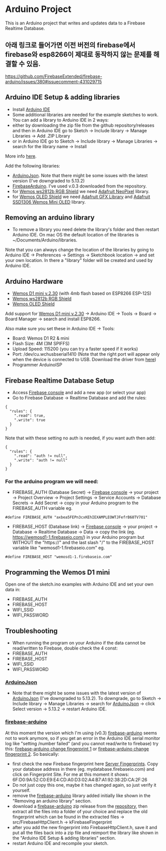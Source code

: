 # Arduino Project

This is an Arduino project that writes and updates data to a Firebase Realtime Database.

## 아래 링크로 들어가면 이전 버전의 firebase에서 firebase와 esp8266이 제대로 동작하지 않는 문제를 해결할 수 있음.  
https://github.com/FirebaseExtended/firebase-arduino/issues/380#issuecomment-431029715

## Arduino IDE Setup & adding libraries

- Install [Arduino IDE](https://www.arduino.cc/en/Main/Software)
- Some additional libraries are needed for the example sketches to work. You can add a library to Arduino IDE in 2 ways:
- either by downloading the zip file from the github repository/releases and then in Arduino IDE go to Sketch -> Include library -> Manage Libraries -> Add .ZIP Library
- or in Arduino IDE go to Sketch -> Include library -> Manage Libraries -> search for the library name -> Install

More info [here](https://www.arduino.cc/en/Guide/Libraries).

Add the following libraries:

- [ArduinoJson](https://github.com/bblanchon/ArduinoJson). Note that there might be some issues with the latest version (I've downgraded to 5.13.2)
- [FirebaseArduino](https://github.com/firebase/firebase-arduino). I've used v.0.3 downloaded from the repository.
- for [Wemos ws2812b RGB Shield](https://wiki.wemos.cc/products:d1_mini_shields:ws2812b_rgb_shield) we need [Adafruit NeoPixel](https://github.com/adafruit/Adafruit_NeoPixel) library.
- for [Wemos OLED Shield](https://wiki.wemos.cc/products:d1_mini_shields:oled_shield) we need [Adafruit GFX Library](https://github.com/adafruit/Adafruit-GFX-Library) and [Adafruit SSD1306 Wemos Mini OLED](https://github.com/stblassitude/Adafruit_SSD1306_Wemos_OLED) library.

## Removing an arduino library 

- To remove a library you need delete the library's folder and then restart Arduino IDE. On mac OS the default location of the libraries is ~/Documents/Arduino/libraries.

Note that you can always change the location of the libraries by going to Arduino IDE -> Preferences -> Settings -> Sketchbook location -> and set your own location. 
In there a "library" folder will be created and used by Arduino IDE.

## Arduino Hardware

- [Wemos D1 mini v.2.30](https://wiki.wemos.cc/products:retired:d1_mini_v2.3.0) (with 4mb flash based on ESP8266 ESP-12S)
- [Wemos ws2812b RGB Shield](https://wiki.wemos.cc/products:d1_mini_shields:ws2812b_rgb_shield)
- [Wemos OLED Shield](https://wiki.wemos.cc/products:d1_mini_shields:oled_shield)

Add support for [Wemos D1 mini v.2.30](https://wiki.wemos.cc/products:retired:d1_mini_v2.3.0) -> Arduino IDE -> Tools -> Board -> 
Board Manager -> search and install ESP8266.

Also make sure you set these in Arduino IDE -> Tools:
- Board: Wemos D1 R2 & mini
- Flash Size: 4M (3M SPIFFS)
- Upload Speed: 115200 (you can try a faster speed if it works)
- Port: /dev/cu.wchusbserial1410 (Note that the right port will appear only when the device is connected to USB. Download the driver from [here](https://wiki.wemos.cc/downloads))
- Programmer ArduinoISP


## Firebase Realtime Database Setup
- Access [Firebase console](https://console.firebase.google.com/) and add a new app (or select your app)
- Go to Firebase Database -> Realtime Database and add the rules:
```
{
  "rules": {
    ".read": true,
    ".write": true
  }
}
```

Note that with these setting no auth is needed, if you want auth then add:

```
{
  "rules": {
    ".read": "auth != null",
    ".write": "auth != null"
  }
}
```

### For the arduino program we will need:
- FIREBASE_AUTH (Database Secret) -> [Firebase console](https://console.firebase.google.com/) -> your project -> Project Overview -> 
Project Settings -> Service Accounts -> Database Secrets -> Add Secret -> copy in your Arduino program to the FIREBASE_AUTH variable
eg.
```
#define FIREBASE_AUTH "axbea5FEPn3cxKEhIEXAMPLEOWTJFefrB68TV701"
```
- FIREBASE_HOST (Database link) -> [Firebase console](https://console.firebase.google.com/) -> your project -> Database -> Realtime 
Database -> Data -> copy the link (eg. https://wemosd1-1.firebaseio.com/) in your Arduino program but WITHOUT the "https://" and 
the last slash "/" to the FIREBASE_HOST variable like "wemosd1-1.firebaseio.com"
eg.
``` 
#define FIREBASE_HOST "wemosd1-1.firebaseio.com"
```

## Programming the Wemos D1 mini

Open one of the sketch.ino examples with Arduino IDE and set your own data in:
- FIREBASE_AUTH
- FIREBASE_HOST
- WIFI_SSID
- WIFI_PASSWORD

## Troubleshooting 

- When running the program on your Arduino if the data cannot be read/written to Firebase, double check the 4 const: 
- FIREBASE_AUTH
- FIREBASE_HOST
- WIFI_SSID
- WIFI_PASSWORD

### [ArduinoJson](https://github.com/bblanchon/ArduinoJson)
- Note that there might be some issues with the latest version of [ArduinoJson](https://github.com/bblanchon/ArduinoJson) (I've downgraded to 5.13.2). 
To downgrade, go to Sketch -> Include library -> Manage Libraries -> search for [ArduinoJson](https://github.com/bblanchon/ArduinoJson) 
-> click Select version -> 5.13.2 -> restart Arduino IDE.

### [firebase-arduino](https://github.com/firebase/firebase-arduino) 
At this moment the version which I'm using (v0.3) [firebase-arduino](https://github.com/firebase/firebase-arduino) seems not to work anymore, so if you get an error in the Arduino IDE serial monitor log like "setting /number failed" (and you cannot read/write to firebase) try this:
[firebase-arduino change fingerprint 1](https://github.com/FirebaseExtended/firebase-arduino/issues/373#issuecomment-411006219) or [firebase-arduino change fingerprint 2](https://github.com/FirebaseExtended/firebase-arduino/issues/369#issuecomment-410087936). So basically:
 - first check the new Firebase fingerprint here [Server Fingerprints](https://www.grc.com/fingerprints.htm). Copy your database address in there (eg. mydatabase.firebaseio.com) and click on Fingerprint Site. For me at this moment it shows: 6F:D0:9A:52:C0:E9:E4:CD:A0:D3:02:A4:B7:A1:92:38:2D:CA:2F:26
 - Do not just copy this one, maybe it has changed again, so just verify it yourself.
 - remove the [firebase-arduino](https://github.com/firebase/firebase-arduino) library added initially like shown in the "Removing an arduino library" section.
 - download a [firebase-arduino](https://github.com/firebase/firebase-arduino) zip release from the [repository](https://github.com/firebase/firebase-arduino), then extract all the files into a folder of your choice and replace the old fingerprint which can be found in the extracted files -> src/FirebaseHttpClient.h -> kFirebaseFingerprint
 - after you add the new fingerprint into FirebaseHttpClient.h, save it and put all the files back into a zip file and reimport the library like shown in the "Arduino IDE Setup & adding libraries" section.
 - restart Arduino IDE and recompile your sketch.



